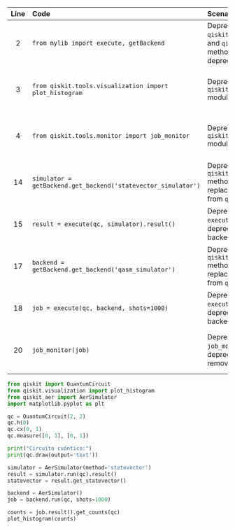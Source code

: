 | Line | Code | Scenario | Reference | Artifact | Refactoring |
| :--: | :--- | :------- | :-------: | :------- | :---------- |
| 2 | `from mylib import execute, getBackend` | Deprecation -> `qiskit.execute` function and `qiskit.Aer.get_backend` method patterns deprecated | IK | `mylib.execute`, `mylib.getBackend` | `from qiskit_aer import AerSimulator` |
| 3 | `from qiskit.tools.visualization import plot_histogram` | Deprecation -> The `qiskit.tools.visualization` module is deprecated | qrn_tax_ddbb--4bc2d33a-666a-48ed-96d1-b12d38ea3acf | `qiskit.tools.visualization` | `from qiskit.visualization import plot_histogram` |
| 4 | `from qiskit.tools.monitor import job_monitor` | Deprecation -> The `qiskit.tools.monitor` module is deprecated | qrn_tax_ddbb--f4566a3d-6928-46a7-a2cb-31cd69741944 | `qiskit.tools.monitor` | |
| 14 | `simulator = getBackend.get_backend('statevector_simulator')` | Deprecation -> `qiskit.Aer.get_backend` method is deprecated, replace with `AerSimulator` from `qiskit_aer` | qrn_tax_ddbb--4e1a7f69-eeb4-4a93-9f27-322819438bf4 | `getBackend.get_backend` | `simulator = AerSimulator(method='statevector')` |
| 15 | `result = execute(qc, simulator).result()` | Deprecation -> The global `execute` function is deprecated, use the backend's `.run()` method | IK | `execute` | `result = simulator.run(qc).result()` |
| 17 | `backend = getBackend.get_backend('qasm_simulator')` | Deprecation -> `qiskit.Aer.get_backend` method is deprecated, replace with `AerSimulator` from `qiskit_aer` | qrn_tax_ddbb--4e1a7f69-eeb4-4a93-9f27-322819438bf4 | `getBackend.get_backend` | `backend = AerSimulator()` |
| 18 | `job = execute(qc, backend, shots=1000)` | Deprecation -> The global `execute` function is deprecated, use the backend's `.run()` method | IK | `execute` | `job = backend.run(qc, shots=1000)` |
| 20 | `job_monitor(job)` | Deprecation -> The `job_monitor` function is deprecated as its module is removed | qrn_tax_ddbb--7b51c58e-5407-41cc-abe7-25ad46ab40e0 | `job_monitor` | |


```python
from qiskit import QuantumCircuit
from qiskit.visualization import plot_histogram
from qiskit_aer import AerSimulator
import matplotlib.pyplot as plt

qc = QuantumCircuit(2, 2)
qc.h(0)
qc.cx(0, 1)
qc.measure([0, 1], [0, 1])

print("Circuito cuántico:")
print(qc.draw(output='text'))

simulator = AerSimulator(method='statevector')
result = simulator.run(qc).result()
statevector = result.get_statevector()

backend = AerSimulator()
job = backend.run(qc, shots=1000)

counts = job.result().get_counts(qc)
plot_histogram(counts)
```